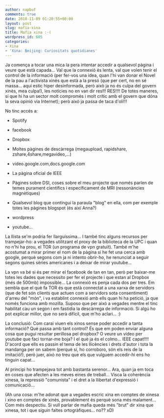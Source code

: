 ```yaml
---
author: napbuf
comments: true
date: 2010-11-09 01:20:55+00:00
layout: post
slug: mafia-xina
title: Mafia xina :-(
wordpress_id: 605
categories:
- Xina
- 'Xina: Beijing: Curiositats quotidianes'
---
```


Ja comença a tocar una mica la pera intentar accedir a qualsevol pàgina i veure que està capada... Val que la connexió és lenta, val que volen tenir el control de la informació (per fer-vos una idea, quan l'hi van donar el Novel de la pau a l'activista xinès que està a la presó (que per cert, no en sé massa... aquí estic hiper desinformada, però això ja no és culpa del govern xinès, mea culpa!), les notícies no en van dir res!!! RES!!!! De totes maneres, sí que hi ha un sector molt compromès i molt crític amb el govern que dóna la seva opinió via Internet); però això ja passa de taca d'oli!!!

No tinc accés a:



	
  * Spotify

	
  * facebook

	
  * Dropbox

	
  * Moltes pàgines de descàrrega (megaupload, rapidshare, zshare,4share,megavideo,...)

	
  * video.google.com,docs.google.com

	
  * La pàgina oficial de IEEE

	
  * Pàgines sobre DSI, coses sobre el meu projecte que només parlen de temes purament científics i específicament de MRI (ressonàncies magnètiques)

	
  * Qualsevol blog que contingui la paraula "blog" en ella, com per exemple totes les pàgines blogspot (és així Anna?)

	
  * wordpress

	
  * youtube...


La llista se'm podria fer llarguíssima... I també tinc alguns recursos per trampejar-ho: a vegades utilitzant el proxy de la biblioteca de la UPC i quan no n'hi ha prou, el TOR (un programa de vpn gratuït). També m'he acostumat a mirar primer el nom de la pàgina si he fet una cerca amb google, perquè segons com ja ni intento obrir-ho, he renunciat a seguir segons quines sèries americanes i a deixar de mirar youtube...

La vpn va bé si és per mirar el facebook de tan en tan, però per baixar-me totes les dades que necessito per fer el projecte i que estan al Dropbox (més de 500mb) impossible... La connexió es penja cada dos per tres. Em sembla que el què fa TOR és que està connectat a una xarxa de servidors (que de fet són clients que actuen com a servidors sota consentiment) d'arreu del "món", i va establint connexió amb ells quan hi ha petició, ja que només funciona amb mozilla. Suposo que per això a vegades mentre el tinc habilitat cau un segon i em fastidia la descàrrega de informació. Si algú ho pot explicar millor, que no serà difícil, que m'ho aclari... :)

La conclusió: Com carai viuen els xinos sense poder accedir a tanta informació? Què passa amb tant control? És que em poden enviar alguna cosa que pugui resultar perillosa pel dropbox? O veure un vídeo per youtube que faci tornar-me boja? I el què ja és el colmo... IEEE capat!!!! D'acord que ells es passin el tema de les llicències i drets d'autor i tota la mandanga per on sabem (perquè sí, ho corroboro, són els reis de la imitació!), però juer, això no treu que els que vulguem accedir-hi ens ho tinguin capat...

Al principi ho trampejava tot amb bastanta serenor... Ara, quan ja em toca en coses que afecten a les meves eines de treball... Visca la coherència xinesa, la repressió "comunista" i el dret a la llibertat d'expressió i comunicació...

(Ah una cosa: m'he adonat que a vegades escric xina en comptes de xinesa i xino en comptes de xinès, provablement és perquè sona més malament... Com més despectiu. Si vull parlar de mafia queda més "brut" dir xina que xinesa, tot i que siguin faltes ortogràfiques... no?? xD)
